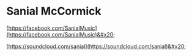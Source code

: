 # Sanial McCormick



[https://facebook.com/SanialMusic](https://facebook.com/SanialMusic)&#x20;

[https://soundcloud.com/sanial](https://soundcloud.com/sanial)&#x20;

